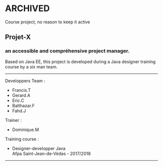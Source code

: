 # ARCHIVED

Course project, no reason to keep it active

## **Projet-X**

### an accessible and compréhensive project manager.

Based on Java EE, this project is developed during a Java designer training course by a six man team.

***

Developpers Team :
+ Francis.T
+ Gerard.A
+ Eric.C
+ Balthazar.F
+ Fahd.J

Trainer :
+ Dominique.M

Training course :
+ Designer-developper Java  
Afpa Saint-Jean-de-Védas - 2017/2018

***
